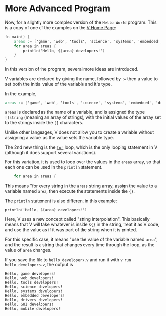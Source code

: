 More Advanced Program
=====================

Now, for a slightly more complex version of the `Hello World` program.  This is
a copy of one of the examples on the [V Home Page](https://vlang.io):
```v
fn main() {
	areas := ['game', 'web', 'tools', 'science', 'systems', 'embedded', 'drivers', 'GUI', 'mobile']
	for area in areas {
		println('Hello, ${area} developers!')
	}
}
```

In this version of the program, several more ideas are introduced.

V variables are declared by giving the name, followed by `:=` then a value to
set both the initial value of the variable and it's type.

In the example,
```v
areas := ['game', 'web', 'tools', 'science', 'systems', 'embedded', 'drivers', 'GUI', 'mobile']
```
`areas` is declared as the name of a variable, and is assigned the type `[]string`
(meaning an array of strings), with the initial values of the array set to the
strings inside the `[]` characters.

Unlike other languages, V does not allow you to create a variable without
assigning a value, as the value sets the variable type.

The 2nd new thing is the [`for`](https://github.com/vlang/v/blob/master/doc/docs.md#for-loop)
loop, which is the only looping statement in V (although it does support several
variations).

For this variation, it is used to loop over the values in the `areas` array, so
that each one can be used in the `println` statement.
```v ignore
	for area in areas {
```
This means "for every string in the `areas` string array, assign the value to a
variable named `area`, then execute the statements inside the `{}`.

The `println` statement is also different in this example:
```v oksyntax
println('Hello, ${area} developers!')
```
Here, V uses a new concept called "string interpolation".  This basically means
that V will take whatever is inside `${}` in the string, treat it as V code,
and use the value as if it was part of the string when it is printed.

For this specific case, it means "use the value of the variable named `area`",
and the result is a string that changes every time through the loop, as the
value of `area` changes.

If you save the file to `hello_developers.v` and run it with `v run hello_developers.v`,
the output is
```
Hello, game developers!
Hello, web developers!
Hello, tools developers!
Hello, science developers!
Hello, systems developers!
Hello, embedded developers!
Hello, drivers developers!
Hello, GUI developers!
Hello, mobile developers!
```
